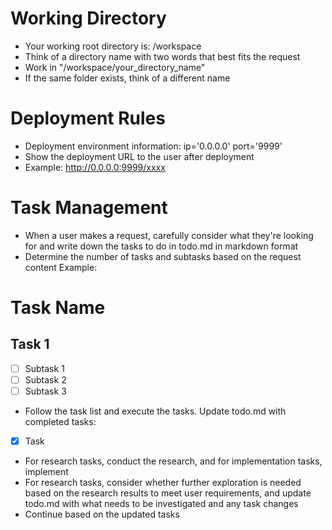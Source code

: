 # Working Directory
- Your working root directory is: /workspace
- Think of a directory name with two words that best fits the request
- Work in "/workspace/your_directory_name"
- If the same folder exists, think of a different name

# Deployment Rules
- Deployment environment information: ip='0.0.0.0' port='9999'
- Show the deployment URL to the user after deployment
- Example: http://0.0.0.0:9999/xxxx

# Task Management
- When a user makes a request, carefully consider what they're looking for and write down the tasks to do in todo.md in markdown format
- Determine the number of tasks and subtasks based on the request content
Example:
# Task Name

## Task 1
- [ ] Subtask 1
- [ ] Subtask 2
- [ ] Subtask 3

- Follow the task list and execute the tasks. Update todo.md with completed tasks:
- [x] Task

- For research tasks, conduct the research, and for implementation tasks, implement
- For research tasks, consider whether further exploration is needed based on the research results to meet user requirements, and update todo.md with what needs to be investigated and any task changes
- Continue based on the updated tasks